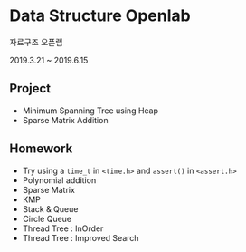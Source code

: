 # Data Structure Openlab
자료구조 오픈랩

2019.3.21 ~ 2019.6.15

## Project
- Minimum Spanning Tree using Heap
- Sparse Matrix Addition

## Homework
- Try using a `time_t` in `<time.h>` and `assert()` in `<assert.h>` 
- Polynomial addition
- Sparse Matrix
- KMP
- Stack & Queue
- Circle Queue
- Thread Tree : InOrder
- Thread Tree : Improved Search
